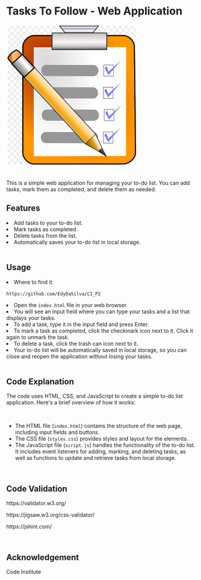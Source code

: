 # Tasks To Follow - Web Application
<img src="to_do.PNG" alt="site preview">
<br>
<br>
<p>This is a simple web application for managing your to-do list. You can add tasks, mark them as completed, and delete them as needed.</p>
<h2>Features</h2>
<li>Add tasks to your to-do list.</li>
            <li>Mark tasks as completed.</li>
            <li>Delete tasks from the list.</li>
            <li>Automatically saves your to-do list in local storage.</li>
<br>
<h2>Usage</h2>
<li>Where to find it:</li>
            <pre><code>https://github.com/EdyDaSilva/CI_P2</code></pre>
            <li>Open the <code>index.html</code> file in your web browser.</li>
            <li>You will see an input field where you can type your tasks and a list that displays your tasks.</li>
            <li>To add a task, type it in the input field and press Enter.</li>
            <li>To mark a task as completed, click the checkmark icon next to it. Click it again to unmark the task.</li>
            <li>To delete a task, click the trash can icon next to it.</li>
            <li>Your to-do list will be automatically saved in local storage, so you can close and reopen the application without losing your tasks.</li>

<br>
<h2>Code Explanation</h2>
<p>The code uses HTML, CSS, and JavaScript to create a simple to-do list application. Here's a brief overview of how it works:</p>
<br>
<ul>
            <li>The HTML file (<code>index.html</code>) contains the structure of the web page, including input fields and buttons.</li>
            <li>The CSS file (<code>styles.css</code>) provides styles and layout for the elements.</li>
            <li>The JavaScript file (<code>script.js</code>) handles the functionality of the to-do list. It includes event listeners for adding, marking, and deleting tasks, as well as functions to update and retrieve tasks from local storage.</li>
        </ul> 

<br>
<h2>Code Validation</h2>
<p>https://validator.w3.org/</p>
<p>https://jigsaw.w3.org/css-validator/</p>
<p>https://jshint.com/</p>
<br>
<h2>Acknowledgement</h2>
        <p>Code Institute</p>
 
